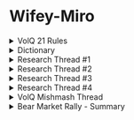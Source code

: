 # Wifey-Miro

<details>
  <summary>VolQ 21 Rules</summary>
  
  1. Timing is everything
  2. Work harder than anyone else 
  3. Return always wants its risk payment
  4. Manage the drawdowns and the returns will follow
  5. The harder I work the luckier I get 
  6. Systematise your trading
  7. A busy person always finds time
  8. Be the dumbest person in the room so that you have something to learn 
  9. Traders need to be flexible
  10. An investment is a trade gone wrong
  11. Don’t fall in love with a position
  12. Executing in only one asset class is blind trading
  13. Compound from a higher equity base
  14. What others think of you is none of your business
  15. Make peace with your past so it does not affect the present 
  16. Time heals everything, give it time
  17. Don’t compare your life to others and don’t judge them
  18. It’s alright not to know all the answers, it will come to you when you least expect it
  19. You are in charge of your own happiness
  20. Smile - you don’t own all the problems in the world
  21. Stay Happy
  </details>

<details>
  <summary>Dictionary</summary>

  
- [@WifeyAlpha](https://twitter.com/WifeyAlpha/)=tradingDiary
- 👸=real wifey= [@RealAlphaWifey](https://twitter.com/RealAlphaWifey/)
- volq=wifey= [@VolatilityQ](https://twitter.com/VolatilityQ) =🐷👸
- cq=chief quant=job=dog=systems
- fam=family
- 🐷=core positions=fam
- 🐟🦐🐙🦞🦑🦪🍣🦀=hedged
- 🦔🐷=hedged pig portfolio
- 🚬=over leveraged
- 🐰=risk on portfolio
- 🐒=beta=buy&hold
- 🦆=thematic investing
- 🌴=jungle=market
- 🐗=volq og=solo jungle warrior
- 👶🐷=piglet=just started pig 
- wifey 3x=levered tactical trades
- 🛒=big loss=carted
- 🪦=Ironed out=margin call
- 🗜=buckle up=big move coming
- boomer index=dow
- spivvy=front month vix
- 🔮=🪄=market commentary
- 🖤🪄=real wifey
- intras = intraday
- green dress=ath pnl
- zeee puts = options book
- 🍩=idiot
- 🍔=cringe
- 🩸= market selling off
- 🧌=wifey troll
- marche=spx=market
- mega pints=good day
- 🥩=down spx=pnl up
- 🥦=up spx=pnl down
- 🐳=institutional
- 😵‍💫=normie= no clue
- 😵😵‍💫=unborn normie
- 👶😵‍💫=newborn normie
- cqqtaf=?
</details>

<details>
  <summary>Research Thread #1</summary>
  https://twitter.com/wifeyalpha/status/1482685625665007620?s=21
  
  1. Regimes & Correlations
  1.1. [Regime Switches in Interest Rates](https://github.com/lightningRalf/Wifey-Miro/raw/development/Wifey%20Research%201/Regimes%20%26%20Correlations/Regime%20Switches%20in%20Interest%20Rates%20in%201998.pdf)
       “We show that the regimes in interest rates correspond reasonably well with business cycles, at least in the US.”
  1.2. Oil and Fiscal Policy Regimes (2021)
       “Our results emphasize that it is both possible and important to separate a procyclical regime from a countercyclical regime when analysing fiscal policy.”
  1.3. Regime Changes and Financial Markets (2011) 
  2. Risk On/Off Bull/Bear Markets
  3. The VIX
</details>

<details>
  <summary>Research Thread #2</summary>
  https://twitter.com/wifeyalpha/status/1485196071139696644?s=21
</details>

<details>
  <summary>Research Thread #3</summary>
  https://twitter.com/wifeyalpha/status/1489222447949877251?s=21
</details>

<details>
  <summary>Research Thread #4</summary>
  https://twitter.com/WifeyAlpha/status/1512894274563715072
</details>

<details>
  <summary>VolQ Mishmash Thread</summary>
  https://twitter.com/wifeyalpha/status/1482455163965165573?s=21
</details>

<details>
  <summary>Bear Market Rally - Summary</summary>
  
[Bear Market Rally - Thread](https://twitter.com/WifeyAlpha/status/1539966248787886080)
## 1. What are **B**ear **M**arket **R**allies = **BMR**?
BMR are secondary reactions in the opposite direction of the primary trend. The primary trend in bear markets is down. BMR tend to be short covering rallies and at times when aggressive downward moves become exhausted.

BMR are market bids over +5%

## 2. Expected BMR length and peak

2008 GFC top BMRs 24%, 19%, 12%, 12% & 11%

Dot Com top BMRs 21%, 21%, 21%, 19% & 15%

These were not inflationary bear markets but they have the most similar structure from market participants perspective

Can last quarters & seem like regime change

## 3. How to trade BMR start & end
Start: Technicals can overpower fundamentals in the short-term & cause brutal rallies. Exhaustion and overextension are prerequisites. 

End: [Market dullness quote tweet](https://twitter.com/wifeyalpha/status/1533107847571156993?s=21&t=NCHhthT5k_Oaold5d4Oa1Q) 
BMR can bid & retrace 50% of the original down move.

## 4. How to prepare for BMR
[See chapter 6 of Schultz](https://pbs.twimg.com/media/FV8PLcTVEAAZB-h?format=jpg&name=medium)
https://pbs.twimg.com/media/FV8PLcJVUAA3iAQ?format=jpg&name=large

## 5. References (book & papers)
- [Predictability of Bull and Bear Markets](https://papers.ssrn.com/sol3/papers.cfm?abstract_id=3559215)
- [Components of Bull and Bear Markets](https://twitter.com/wifeyalpha/status/1482398858017714182?s=21&t=NCHhthT5k_Oaold5d4Oa1Q)
- [Bull and Bear Markets During the COVID-19 Pandemic](https://papers.ssrn.com/sol3/papers.cfm?abstract_id=3747168)
- [Bear Market Investing Strategies](https://cdn.preterhuman.net/texts/finance_and_marketing/stock_market/Harry%20D%20Schultz%20-%20Bear%20Market%20Investing%20Strategies.pdf)
</details>

